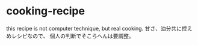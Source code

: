 # cooking-recipe
this recipe is not computer technique, but real cooking.
甘さ、油分共に控えめレシピなので、
個人の判断でそこらへんは要調整。
